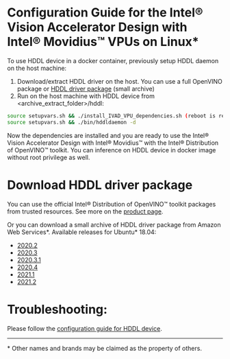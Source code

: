 # Configuration Guide for the Intel® Vision Accelerator Design with Intel® Movidius™ VPUs on Linux*

To use HDDL device in a docker container, previously setup HDDL daemon on the host machine: 
1. Download/extract HDDL driver on the host. You can use a full OpenVINO package or [HDDL driver package](#download-hddl-driver-package) (small archive)
2. Run on the host machine with HDDL device from <archive_extract_folder>/hddl: 
```bash
source setupvars.sh && ./install_IVAD_VPU_dependencies.sh (reboot is required) 
source setupvars.sh && ./bin/hddldaemon -d 
```
Now the dependencies are installed and you are ready to use the Intel® Vision Accelerator Design with Intel® Movidius™ with the Intel® Distribution of OpenVINO™ toolkit.
You can inference on HDDL device in docker image without root privilege as well. 

# Download HDDL driver package
You can use the official Intel® Distribution of OpenVINO™ toolkit packages from trusted resources. 
See more on the [product page](https://software.intel.com/content/www/us/en/develop/tools/openvino-toolkit/choose-download.html).

Or you can download a small archive of HDDL driver package from Amazon Web Services*.
Available releases for Ubuntu* 18.04:

*  [2020.2](https://storage.openvinotoolkit.org/drivers/vpu/hddl/2020.2/hddl_ubuntu18_1076.tgz)
*  [2020.3](https://storage.openvinotoolkit.org/drivers/vpu/hddl/2020.3/hddl_ubuntu18_1167.tgz)
*  [2020.3.1](https://storage.openvinotoolkit.org/drivers/vpu/hddl/2020.3.1/hddl_ubuntu18_1409.tgz)
*  [2020.4](https://storage.openvinotoolkit.org/drivers/vpu/hddl/2020.4/hddl_ubuntu18_1229.tgz)
*  [2021.1](https://storage.openvinotoolkit.org/drivers/vpu/hddl/2021.1/hddl_ubuntu18_1380.tgz)
*  [2021.2](https://storage.openvinotoolkit.org/drivers/vpu/hddl/2021.2/hddl_ubuntu18_1509.tgz)


# Troubleshooting: 
Please follow the [configuration guide for HDDL device](https://docs.openvinotoolkit.org/latest/_docs_install_guides_installing_openvino_linux_ivad_vpu.html).

---
\* Other names and brands may be claimed as the property of others.